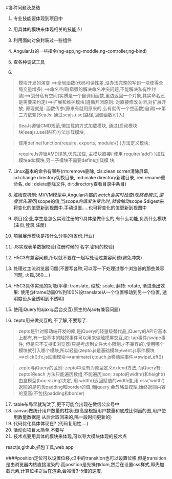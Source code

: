 #各种问题及总结

1. 专业技能要体现到项目中
2. 用具体的模块来体现相关的技能点!
3. 利用面向对象封装过一些组件
4. AngularJs的一些指令(ng-app,ng-moddle,ng-controller,ng-bind)
5. 查各种调试工具

6. 
>  模块开发的演变
==>全局函数(代码可读性差,没办法完整的写到一块使得全局变量增多)
==>命名空间(牵强的解决命名冲突问题,不能解决私有性封装)==>划分私有空间(实质是一个自调用函数,里边返回一个对象,其实命名还是需要来约定)==>扩展和维护模块(遵循开闭原则: 对直接修改关闭,对扩展开放; 原理就是: 函数传参(原来有就用原来的,么有就传一个空函数)自调)==>第三方依赖(SeaJs: 通过seajs.use(路径,回调函数)引入)

 > SeaJs遵循CMD规范,懒加载的方式加载模块, 通过(启动模块 块)seajs.use(路径)方法加载模块, > 使用define(function(require, exports, module){} )方法定义模块;

 > requireJs遵循AMD规范,优先加载, 主模块直接( 使用 require('add') )加载模块add模块,另一子模块不需要define加载模 块;

7.  Linux基本的命令有哪些(rm:remove删除, cls:clean scrren清除屏幕, cd:change directory切换目录, md:make directory新建目录, ren:rename重命名, del: delete删除文件, dir:directory查看目录中条目)
8. 脏检查机制: MVVM模型中,Angular内部的$watch会实时检查(观察者模式,深度优先遍历)$scope的值,当$scope的值发生变化时,就会触动$scope.$digest来将变化的值更新到视图中.手动设置.....也可将变化的值更新到视图中

9. 项目(企业,学生是怎么实现注册的?)具体是做什么的,有什么功能,负责什么模块(主页,登录,注册)

10. 项目展示模块是按什么分类的(省份,行业)

11. JS实现表单数据校验(注册时候的 名字.密码的校验)

12. H5C3有兼容问题,所以就不要在一起写处理过兼容问题(避免冲突)

13. 处理过主流浏览器问题(不要写各种,可以写一下处理过哪个浏览器的那些兼容问题, 火狐,360....)

14. H5C3具体实现的功能(平移: translate, 缩放: scale, 翻转: rotate, 渐进渐出效果: 使用@frame动画0%到100%设translate从一个位置移动到另一个位置, 透明度设从全透明到不透明)

15. 使用jQuery的ajax与后台交互(原生的Ajax有兼容问题)

16. zepto用来做交互的,不了解,不要写了.
 > zepto是针对移动端开发的库,是jQuery的轻量级替代品,jQuery的API它基本上都有,有一些基本的触摸事件可以用来做触摸屏交互,如: tap事件/swipe事件; 但是它不支持IE浏览器(只是考虑到文件大小限制才不兼容的),使用哪个模块就引入哪个模块,所以轻量(zepto.js是基础模块;event.js事件模块==>click();fx.js动画模块==>amimate();touch.js移动端事件=>swipeLeft())

 > zepto与jQuery的区别: zepto中没有为原型定义extend方法,而jQuery有; zepto的each
方法只能遍历数组,不能遍历json; zepto的width()和height()由盒模型(box-sizing)决定,
用.width()返回赋值的width值,用.css('width')返回的是包含padding和border的值,而jquery
会忽略盒模型,始终返回内容的宽高(不包括padding和border)

17. table布局早就淘汰了,更不可能会出现在微信公众号中
18. canvas做统计用户数量的柱状图(高是根据用户数量和底成比例画的图,用户使用数量数据是
从后台取回来的,隔一段时间更新的)
19. 代码优化具体体现在? (代码复用性....)
20. 活动页项目太简单,不要写
21. 技术点要用具体的模块来体现,可以夸大模块体现的技术点


reactjs,github,抓包工具,web app


####position定位可以设置位移,c3中的transition也可以设置位移,但是transition是由浏览器内核直接渲染的.而position是先操作dom,然后在设置css样式,即先加载元素,计算位移之后在渲染,会减慢3-5倍的速度.



















